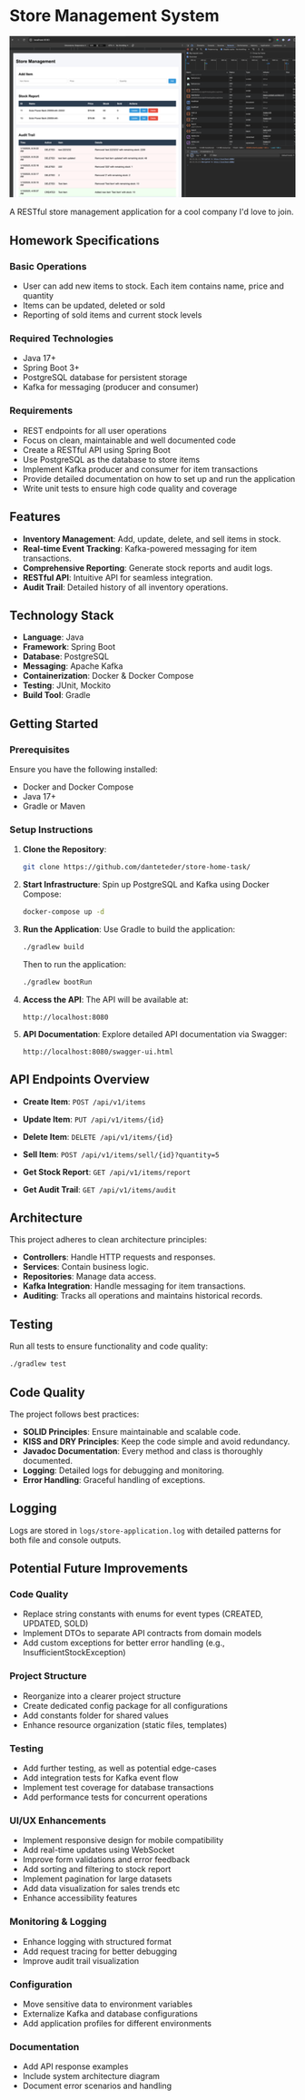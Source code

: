 # Store Management System

![Project ovweview](readme.png)

A RESTful store management application for a cool company I'd love to join.

## Homework Specifications

### Basic Operations
- User can add new items to stock. Each item contains name, price and quantity
- Items can be updated, deleted or sold
- Reporting of sold items and current stock levels

### Required Technologies
- Java 17+
- Spring Boot 3+
- PostgreSQL database for persistent storage
- Kafka for messaging (producer and consumer)

### Requirements
- REST endpoints for all user operations
- Focus on clean, maintainable and well documented code
- Create a RESTful API using Spring Boot
- Use PostgreSQL as the database to store items
- Implement Kafka producer and consumer for item transactions
- Provide detailed documentation on how to set up and run the application
- Write unit tests to ensure high code quality and coverage

## Features

- **Inventory Management**: Add, update, delete, and sell items in stock.
- **Real-time Event Tracking**: Kafka-powered messaging for item transactions.
- **Comprehensive Reporting**: Generate stock reports and audit logs.
- **RESTful API**: Intuitive API for seamless integration.
- **Audit Trail**: Detailed history of all inventory operations.

## Technology Stack

- **Language**: Java
- **Framework**: Spring Boot 
- **Database**: PostgreSQL
- **Messaging**: Apache Kafka
- **Containerization**: Docker & Docker Compose
- **Testing**: JUnit, Mockito
- **Build Tool**: Gradle

## Getting Started

### Prerequisites

Ensure you have the following installed:

- Docker and Docker Compose
- Java 17+
- Gradle or Maven

### Setup Instructions

1. **Clone the Repository**:
   ```bash
   git clone https://github.com/danteteder/store-home-task/
   ```

2. **Start Infrastructure**:
   Spin up PostgreSQL and Kafka using Docker Compose:
   ```bash
   docker-compose up -d
   ```

3. **Run the Application**:
   Use Gradle to build the application:

   ```bash
   ./gradlew build
   ```

   Then to run the application:
   ```bash
   ./gradlew bootRun
   ```

4. **Access the API**:
   The API will be available at:
   ```
   http://localhost:8080
   ```

5. **API Documentation**:
   Explore detailed API documentation via Swagger:
   ```
   http://localhost:8080/swagger-ui.html
   ```

## API Endpoints Overview

- **Create Item**: `POST /api/v1/items`

- **Update Item**: `PUT /api/v1/items/{id}`

- **Delete Item**: `DELETE /api/v1/items/{id}`

- **Sell Item**: `POST /api/v1/items/sell/{id}?quantity=5`

- **Get Stock Report**: `GET /api/v1/items/report`

- **Get Audit Trail**: `GET /api/v1/items/audit`

## Architecture

This project adheres to clean architecture principles:

- **Controllers**: Handle HTTP requests and responses.
- **Services**: Contain business logic.
- **Repositories**: Manage data access.
- **Kafka Integration**: Handle messaging for item transactions.
- **Auditing**: Tracks all operations and maintains historical records.

## Testing

Run all tests to ensure functionality and code quality:
 ```bash
./gradlew test
```

## Code Quality

The project follows best practices:

- **SOLID Principles**: Ensure maintainable and scalable code.
- **KISS and DRY Principles**: Keep the code simple and avoid redundancy.
- **Javadoc Documentation**: Every method and class is thoroughly documented.
- **Logging**: Detailed logs for debugging and monitoring.
- **Error Handling**: Graceful handling of exceptions.

## Logging

Logs are stored in `logs/store-application.log` with detailed patterns for both file and console outputs.

## Potential Future Improvements

### Code Quality
- Replace string constants with enums for event types (CREATED, UPDATED, SOLD)
- Implement DTOs to separate API contracts from domain models
- Add custom exceptions for better error handling (e.g., InsufficientStockException)

### Project Structure
- Reorganize into a clearer project structure
- Create dedicated config package for all configurations
- Add constants folder for shared values
- Enhance resource organization (static files, templates)

### Testing
- Add further testing, as well as potential edge-cases
- Add integration tests for Kafka event flow
- Implement test coverage for database transactions
- Add performance tests for concurrent operations

### UI/UX Enhancements
- Implement responsive design for mobile compatibility
- Add real-time updates using WebSocket
- Improve form validations and error feedback
- Add sorting and filtering to stock report
- Implement pagination for large datasets
- Add data visualization for sales trends etc
- Enhance accessibility features

### Monitoring & Logging
- Enhance logging with structured format
- Add request tracing for better debugging
- Improve audit trail visualization

### Configuration
- Move sensitive data to environment variables
- Externalize Kafka and database configurations
- Add application profiles for different environments

### Documentation
- Add API response examples
- Include system architecture diagram
- Document error scenarios and handling